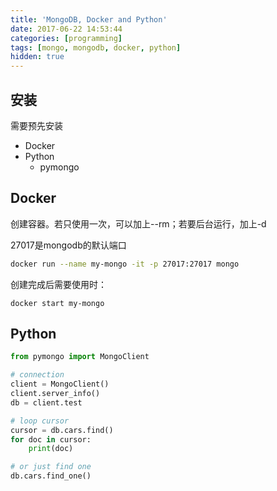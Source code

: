 ```yaml
---
title: 'MongoDB, Docker and Python'
date: 2017-06-22 14:53:44
categories: [programming]
tags: [mongo, mongodb, docker, python]
hidden: true
---
```


## 安装

需要预先安装

- Docker
- Python
  - pymongo

## Docker

创建容器。若只使用一次，可以加上--rm；若要后台运行，加上-d

27017是mongodb的默认端口

```Bash
docker run --name my-mongo -it -p 27017:27017 mongo
```

创建完成后需要使用时：

```Shell
docker start my-mongo
```

## Python

```python
from pymongo import MongoClient

# connection
client = MongoClient()
client.server_info()
db = client.test

# loop cursor
cursor = db.cars.find()
for doc in cursor:
    print(doc)

# or just find one
db.cars.find_one()
```